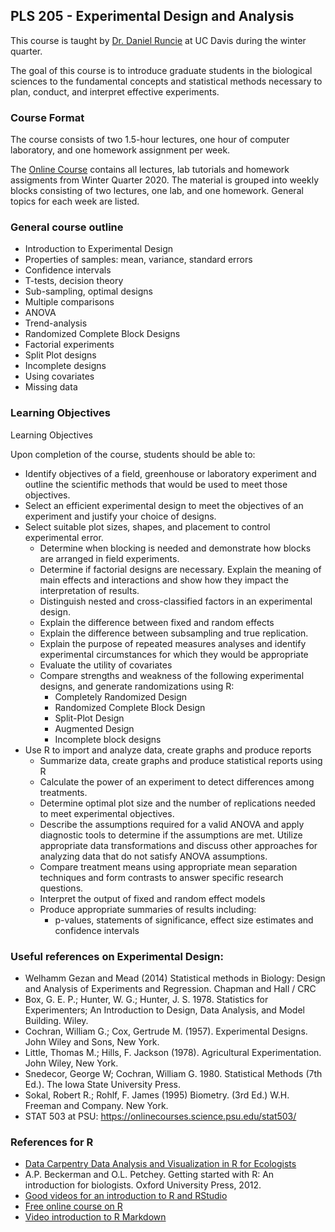 ## PLS 205 - Experimental Design and Analysis

This course is taught by [Dr. Daniel Runcie](runcielab.ucdavis.edu) at UC Davis during the winter quarter. 

The goal of this course is to introduce graduate students in the biological sciences to the fundamental concepts and statistical methods necessary to plan, conduct, and interpret effective experiments.

### Course Format
The course consists of two 1.5-hour lectures, one hour of computer laboratory, and one homework assignment per week.  

The [Online Course](Course_content.md) contains all lectures, lab tutorials and homework assigments from Winter Quarter 2020. The material is grouped into weekly blocks consisting of two lectures, one lab, and one homework. General topics for each week are listed.

### General course outline

- Introduction to Experimental Design
- Properties of samples: mean, variance, standard errors
- Confidence intervals
- T-tests, decision theory
- Sub-sampling, optimal designs
- Multiple comparisons
- ANOVA
- Trend-analysis
- Randomized Complete Block Designs
- Factorial experiments
- Split Plot designs
- Incomplete designs
- Using covariates
- Missing data

### Learning Objectives
Learning Objectives

Upon completion of the course, students should be able to:

- Identify objectives of a field, greenhouse or laboratory experiment and outline the scientific methods that would be used to meet those objectives.
- Select an efficient experimental design to meet the objectives of an experiment and justify your choice of designs.
- Select suitable plot sizes, shapes, and placement to control experimental error.
    - Determine when blocking is needed and demonstrate how blocks are arranged in field experiments.
    - Determine if factorial designs are necessary. Explain the meaning of main effects and interactions and show how they impact the interpretation of results.
	- Distinguish nested and cross-classified factors in an experimental design.
	- Explain the difference between fixed and random effects
	- Explain the difference between subsampling and true replication.
	- Explain the purpose of repeated measures analyses and identify experimental circumstances for which they would be appropriate
	- Evaluate the utility of covariates
	- Compare strengths and weakness of the following experimental designs, and generate randomizations using R:
		- Completely Randomized Design
		- Randomized Complete Block Design
		- Split-Plot Design
		- Augmented Design
		- Incomplete block designs
- Use R to import and analyze data, create graphs and produce reports
	- Summarize data, create graphs and produce statistical reports using R
	- Calculate the power of an experiment to detect differences among treatments. 
	- Determine optimal plot size and the number of replications needed to meet experimental objectives.
	- Describe the assumptions required for a valid ANOVA and apply diagnostic tools to determine if the assumptions are met. Utilize appropriate data transformations and discuss other approaches for analyzing data that do not satisfy ANOVA assumptions.
	- Compare treatment means using appropriate mean separation techniques and form contrasts to answer specific research questions.
	- Interpret the output of fixed and random effect models 
	- Produce appropriate summaries of results including:
		- p-values, statements of significance, effect size estimates and confidence intervals

### Useful references on Experimental Design:

- Welhamm Gezan and Mead (2014) Statistical methods in Biology: Design and Analysis of Experiments and Regression. Chapman and Hall / CRC
- Box, G. E. P.; Hunter, W. G.; Hunter, J. S. 1978. Statistics for Experimenters; An Introduction to Design, Data Analysis, and Model Building. Wiley.
- Cochran, William G.; Cox, Gertrude M. (1957).  Experimental Designs. John Wiley and Sons, New York.
- Little, Thomas M.; Hills, F. Jackson (1978).  Agricultural Experimentation. John Wiley, New York.
- Snedecor, George W; Cochran, William G. 1980. Statistical Methods (7th Ed.). The Iowa State University Press.
- Sokal, Robert R.; Rohlf, F. James (1995) Biometry. (3rd Ed.) W.H. Freeman and Company. New York. 
- STAT 503 at PSU: https://onlinecourses.science.psu.edu/stat503/

### References for R

- [Data Carpentry Data Analysis and Visualization in R for Ecologists](https://datacarpentry.org/R-ecology-lesson/index.html)
- A.P. Beckerman and O.L. Petchey.    Getting started with R: An introduction for biologists.   Oxford University Press, 2012.
- [Good videos for an introduction to R and RStudio](https://www.youtube.com/playlist?list=PLqzoL9-eJTNBDdKgJgJzaQcY6OXmsXAHU)
- [Free online course on R](https://www.datacamp.com/courses/free-introduction-to-r)
- [Video introduction to R Markdown](https://www.youtube.com/watch?v=-apyD5f9nwg)



